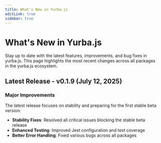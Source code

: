 ```yaml
---
title: What's New in Yurba.js
editLink: true
sidebar: true
---
```


# What's New in Yurba.js <Badge type="tip" text="0.1.9" />

Stay up to date with the latest features, improvements, and bug fixes in yurba.js. This page highlights the most recent changes across all packages in the yurba.js ecosystem.

## Latest Release - v0.1.9 (July 12, 2025)

### Major Improvements

The latest release focuses on stability and preparing for the first stable beta version:

- **Stability Fixes**: Resolved all critical issues blocking the stable beta release
- **Enhanced Testing**: Improved Jest configuration and test coverage
- **Better Error Handling**: Fixed various bugs across all packages
